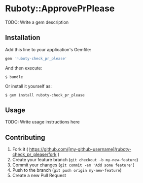 # Ruboty::ApprovePrPlease

TODO: Write a gem description

## Installation

Add this line to your application's Gemfile:

```ruby
gem 'ruboty-check_pr_please'
```

And then execute:

    $ bundle

Or install it yourself as:

    $ gem install ruboty-check_pr_please

## Usage

TODO: Write usage instructions here

## Contributing

1. Fork it ( https://github.com/[my-github-username]/ruboty-check_pr_please/fork )
2. Create your feature branch (`git checkout -b my-new-feature`)
3. Commit your changes (`git commit -am 'Add some feature'`)
4. Push to the branch (`git push origin my-new-feature`)
5. Create a new Pull Request
